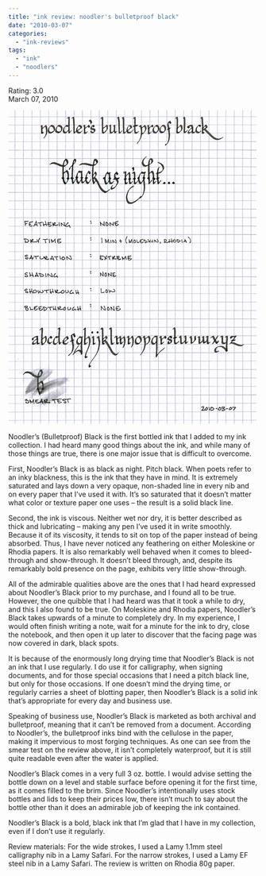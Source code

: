 ```yaml
---
title: "ink review: noodler's bulletproof black"
date: "2010-03-07"
categories: 
  - "ink-reviews"
tags: 
  - "ink"
  - "noodlers"
---
```


Rating: 3.0  
March 07, 2010

![](black.jpg)

  
Noodler’s (Bulletproof) Black is the first bottled ink that I added to my ink collection. I had heard many good things about the ink, and while many of those things are true, there is one major issue that is difficult to overcome.

First, Noodler’s Black is as black as night. Pitch black. When poets refer to an inky blackness, this is the ink that they have in mind. It is extremely saturated and lays down a very opaque, non-shaded line in every nib and on every paper that I’ve used it with. It’s so saturated that it doesn’t matter what color or texture paper one uses – the result is a solid black line.

Second, the ink is viscous. Neither wet nor dry, it is better described as thick and lubricating – making any pen I’ve used it in write smoothly. Because it of its viscosity, it tends to sit on top of the paper instead of being absorbed. Thus, I have never noticed any feathering on either Moleskine or Rhodia papers. It is also remarkably well behaved when it comes to bleed-through and show-through. It doesn’t bleed through, and, despite its remarkably bold presence on the page, exhibits very little show-through.

All of the admirable qualities above are the ones that I had heard expressed about Noodler’s Black prior to my purchase, and I found all to be true. However, the one quibble that I had heard was that it took a while to dry, and this I also found to be true. On Moleskine and Rhodia papers, Noodler’s Black takes upwards of a minute to completely dry. In my experience, I would often finish writing a note, wait for a minute for the ink to dry, close the notebook, and then open it up later to discover that the facing page was now covered in dark, black spots.

It is because of the enormously long drying time that Noodler’s Black is not an ink that I use regularly. I do use it for calligraphy, when signing documents, and for those special occasions that I need a pitch black line, but only for those occasions. If one doesn’t mind the drying time, or regularly carries a sheet of blotting paper, then Noodler’s Black is a solid ink that’s appropriate for every day and business use.

Speaking of business use, Noodler’s Black is marketed as both archival and bulletproof, meaning that it can’t be removed from a document. According to Noodler’s, the bulletproof inks bind with the cellulose in the paper, making it impervious to most forging techniques. As one can see from the smear test on the review above, it isn’t completely waterproof, but it is still quite readable even after the water is applied.

Noodler’s Black comes in a very full 3 oz. bottle. I would advise setting the bottle down on a level and stable surface before opening it for the first time, as it comes filled to the brim. Since Noodler’s intentionally uses stock bottles and lids to keep their prices low, there isn’t much to say about the bottle other than it does an admirable job of keeping the ink contained.

Noodler’s Black is a bold, black ink that I’m glad that I have in my collection, even if I don’t use it regularly.

Review materials: For the wide strokes, I used a Lamy 1.1mm steel calligraphy nib in a Lamy Safari. For the narrow strokes, I used a Lamy EF steel nib in a Lamy Safari. The review is written on Rhodia 80g paper.
